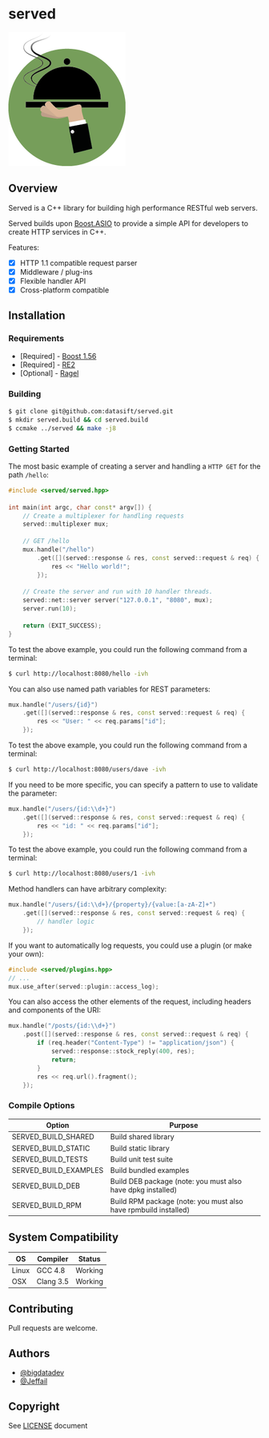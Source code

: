 # served

![Served Logo](served-logo.png)

## Overview

Served is a C++ library for building high performance RESTful web servers.

Served builds upon [Boost.ASIO](http://www.boost.org/) to provide a simple API for developers to create HTTP services in C++.

Features:
* [x] HTTP 1.1 compatible request parser
* [x] Middleware / plug-ins
* [x] Flexible handler API
* [x] Cross-platform compatible

## Installation

### Requirements

* [Required] - [Boost 1.56](http://www.boost.org/)
* [Required] - [RE2](http://code.google.com/p/re2/)
* [Optional] - [Ragel](http://www.complang.org/ragel/)

### Building

```bash
$ git clone git@github.com:datasift/served.git
$ mkdir served.build && cd served.build
$ ccmake ../served && make -j8
```

### Getting Started

The most basic example of creating a server and handling a `HTTP GET` for the path `/hello`:
```cpp
#include <served/served.hpp>

int main(int argc, char const* argv[]) {
	// Create a multiplexer for handling requests
	served::multiplexer mux;

	// GET /hello
	mux.handle("/hello")
		.get([](served::response & res, const served::request & req) {
			res << "Hello world!";
		});

	// Create the server and run with 10 handler threads.
	served::net::server server("127.0.0.1", "8080", mux);
	server.run(10);

	return (EXIT_SUCCESS);
}
```

To test the above example, you could run the following command from a terminal:
```bash
$ curl http://localhost:8080/hello -ivh
```

You can also use named path variables for REST parameters:
```cpp
mux.handle("/users/{id}")
	.get([](served::response & res, const served::request & req) {
		res << "User: " << req.params["id"];
	});
```

To test the above example, you could run the following command from a terminal:
```bash
$ curl http://localhost:8080/users/dave -ivh
```

If you need to be more specific, you can specify a pattern to use to validate
the parameter:
```cpp
mux.handle("/users/{id:\\d+}")
	.get([](served::response & res, const served::request & req) {
		res << "id: " << req.params["id"];
	});
```

To test the above example, you could run the following command from a terminal:
```bash
$ curl http://localhost:8080/users/1 -ivh
```

Method handlers can have arbitrary complexity:
```cpp
mux.handle("/users/{id:\\d+}/{property}/{value:[a-zA-Z]+")
	.get([](served::response & res, const served::request & req) {
		// handler logic
	});
```

If you want to automatically log requests, you could use a plugin (or make your
own):
```cpp
#include <served/plugins.hpp>
// ...
mux.use_after(served::plugin::access_log);
```

You can also access the other elements of the request, including headers and
components of the URI:
```cpp
mux.handle("/posts/{id:\\d+}")
	.post([](served::response & res, const served::request & req) {
		if (req.header("Content-Type") != "application/json") {
			served::response::stock_reply(400, res);
			return;
		}
		res << req.url().fragment();
	});
```

### Compile Options

Option                 | Purpose
---------------------- | -----------------------------------
SERVED_BUILD_SHARED    | Build shared library
SERVED_BUILD_STATIC    | Build static library
SERVED_BUILD_TESTS     | Build unit test suite
SERVED_BUILD_EXAMPLES  | Build bundled examples
SERVED_BUILD_DEB       | Build DEB package (note: you must also have dpkg installed)
SERVED_BUILD_RPM       | Build RPM package (note: you must also have rpmbuild installed)

## System Compatibility

OS           | Compiler      | Status
------------ | ------------- | -------------
Linux        | GCC 4.8       | Working
OSX          | Clang 3.5     | Working

## Contributing

Pull requests are welcome.

## Authors

* [@bigdatadev](https://github.com/bigdatadev)
* [@Jeffail](https://github.com/Jeffail)

## Copyright

See [LICENSE](LICENSE) document
